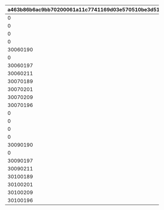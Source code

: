 |a463b86b6ac9bb70200061a11c7741169d03e570510be3d51b3c982c716199ab|b7a11f70532d876872a3b41bc15378f3896e891bd328b0668ae046a8202491a9|abab9b437a632ad77f20262711f99d4be70ffaaddaa9de11f3b2afe946f45ea0|0cd9cea0bc68e46af0c46940c4e8f151e324bf2d727457478c05c5c623b5c915|b1d6f4fec5e56571cd48b91604a441e8787bd43ade023829044dd2a4e42ad309|54e5d3068ee3459752cf58fb6aeb38673e87c6cc88758bf170891bf0488d98dd|6529a5bac9615760dd359824155f352b0399fd72a0c425a66ce32f17d29171c5|7a4f380463dc7f962cc0af3e933b722120d326ae7a81f7b419a5fac0e29b1e5a|
| --- | --- | --- | --- | --- | --- | --- | --- |
|0|10050650|30050237|3000|0|30050236|10050640|0|
|0|10050670|30050414|3000|0|30050413|10050659|0|
|0|10050735|30050422|3000|30050423|30050421|10050723|0|
|0|10050360|30050425|3000|30050426|30050424|10050818|0|
|30060190|10060413|30060188|3000|30060189|30060187|10060402|0|
|0|10060492|30060192|3000|30060193|30060191|10060480|0|
|30060197|10060545|30060195|3000|30060196|30060194|10060542|0|
|30060211|10060606|30060209|3000|30060210|30060208|10060591|30060212|
|30070189|10070626|30070187|3000|30070188|30070186|10070608|0|
|30070201|10070926|30070199|3000|30070200|30070198|10070914|30070202|
|30070209|10071052|30070207|3000|30070208|30070206|10071038|30070210|
|30070196|10071131|30070194|3000|30070195|30070193|10071117|0|
|0|10080650|30080237|3000|0|30080236|10080640|0|
|0|10080670|30080414|3000|0|30080413|10080659|0|
|0|10080735|30080422|3000|30080423|30080421|10080723|0|
|0|10080360|30080425|3000|30080426|30080424|10080818|0|
|30090190|10090413|30090188|3000|30090189|30090187|10090402|0|
|0|10090492|30090192|3000|30090193|30090191|10090480|0|
|30090197|10090545|30090195|3000|30090196|30090194|10090542|0|
|30090211|10090606|30090209|3000|30090210|30090208|10090591|30090212|
|30100189|10100626|30100187|3000|30100188|30100186|10100608|0|
|30100201|10100926|30100199|3000|30100200|30100198|10100914|30100202|
|30100209|10101052|30100207|3000|30100208|30100206|10101038|30100210|
|30100196|10101131|30100194|3000|30100195|30100193|10101117|0|